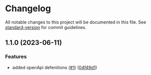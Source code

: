 # Changelog

All notable changes to this project will be documented in this file. See [standard-version](https://github.com/conventional-changelog/standard-version) for commit guidelines.

## 1.1.0 (2023-06-11)


### Features

* added openApi defenitions ([#1](https://github.com/MapColonies/export-management/issues/1)) ([04f49d1](https://github.com/MapColonies/export-management/commit/04f49d1c984c8ad63f4035c5753b3262b3ae6a0b))
